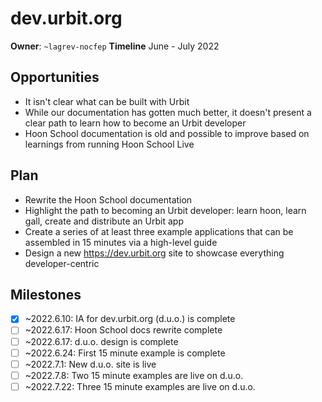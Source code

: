 # dev.urbit.org

**Owner**: `~lagrev-nocfep`
**Timeline** June - July 2022

## Opportunities

- It isn't clear what can be built with Urbit
- While our documentation has gotten much better, it doesn't present a clear
  path to learn how to become an Urbit developer
- Hoon School documentation is old and possible to improve based on learnings
  from running Hoon School Live
  
## Plan

- Rewrite the Hoon School documentation
- Highlight the path to becoming an Urbit developer: learn hoon, learn gall,
  create and distribute an Urbit app
- Create a series of at least three example applications that can be assembled
  in 15 minutes via a high-level guide
- Design a new https://dev.urbit.org site to showcase everything
  developer-centric

## Milestones

- [x] ~2022.6.10: IA for dev.urbit.org (d.u.o.) is complete
- [ ] ~2022.6.17: Hoon School docs rewrite complete 
- [ ] ~2022.6.17: d.u.o. design is complete
- [ ] ~2022.6.24: First 15 minute example is complete
- [ ] ~2022.7.1:  New d.u.o. site is live
- [ ] ~2022.7.8:  Two 15 minute examples are live on d.u.o. 
- [ ] ~2022.7.22: Three 15 minute examples are live on d.u.o.
